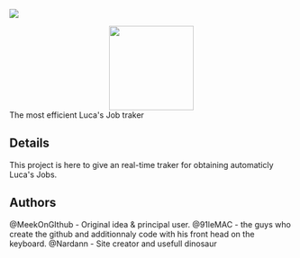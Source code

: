 ![](https://media.discordapp.net/attachments/1164596046316437635/1164596064213540905/image.png?ex=6543c99a&is=6531549a&hm=bd3a10a6cceea9b69a670cb7ef73dae6cf28962a2eea59892291a2ec81af39a6&=&width=2022&height=1138)
<div align="center">
  <img height="150" src="https://media.discordapp.net/attachments/1164596046316437635/1164596064213540905/image.png"/>
</div>
The most efficient Luca's Job traker

## Details
This project is here to give an real-time traker for obtaining automaticly Luca's Jobs.

## Authors
@MeekOnGIthub - Original idea & principal user.
@91leMAC - the guys who create the github and additionnaly code with his front head on the keyboard.
@Nardann - Site creator and usefull dinosaur

